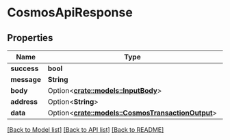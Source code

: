 # CosmosApiResponse

## Properties

| Name        | Type                                                                             | Description | Notes       |
| ----------- | -------------------------------------------------------------------------------- | ----------- | ----------- |
| **success** | **bool**                                                                         |             |             |
| **message** | **String**                                                                       |             |             |
| **body**    | Option<[**crate::models::InputBody**](InputBody.md)>                             |             | \[optional] |
| **address** | Option<**String**>                                                               |             | \[optional] |
| **data**    | Option<[**crate::models::CosmosTransactionOutput**](CosmosTransactionOutput.md)> |             | \[optional] |

[\[Back to Model list\]](./#documentation-for-models) [\[Back to API list\]](./#documentation-for-api-endpoints) [\[Back to README\]](./)
